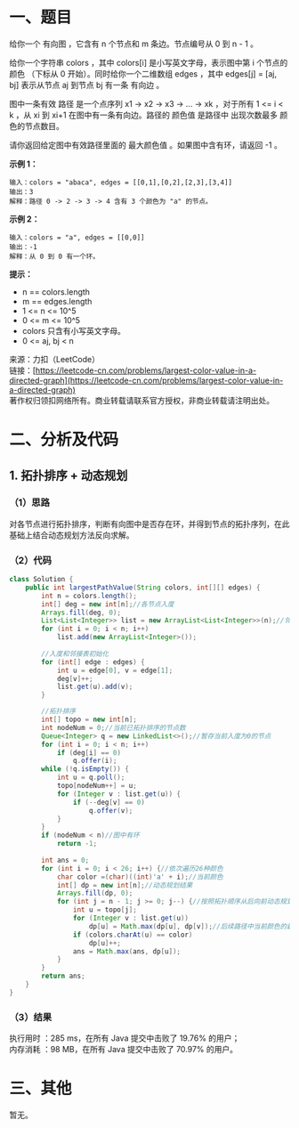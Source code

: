 # 一、题目
给你一个 有向图 ，它含有 n 个节点和 m 条边。节点编号从 0 到 n - 1 。      
     
给你一个字符串 colors ，其中 colors[i] 是小写英文字母，表示图中第 i 个节点的 颜色 （下标从 0 开始）。同时给你一个二维数组 edges ，其中 edges[j] = [aj, bj] 表示从节点 aj 到节点 bj 有一条 有向边 。     
      
图中一条有效 路径 是一个点序列 x1 -> x2 -> x3 -> ... -> xk ，对于所有 1 <= i < k ，从 xi 到 xi+1 在图中有一条有向边。路径的 颜色值 是路径中 出现次数最多 颜色的节点数目。       
        
请你返回给定图中有效路径里面的 最大颜色值 。如果图中含有环，请返回 -1 。       
      
**示例 1：**
```
输入：colors = "abaca", edges = [[0,1],[0,2],[2,3],[3,4]]
输出：3
解释：路径 0 -> 2 -> 3 -> 4 含有 3 个颜色为 "a" 的节点。
```
**示例 2：**
```
输入：colors = "a", edges = [[0,0]]
输出：-1
解释：从 0 到 0 有一个环。
```
**提示：**      
- n == colors.length
- m == edges.length
- 1 <= n <= 10^5
- 0 <= m <= 10^5
- colors 只含有小写英文字母。
- 0 <= aj, bj < n
       
       
来源：力扣（LeetCode）        
链接：[https://leetcode-cn.com/problems/largest-color-value-in-a-directed-graph](https://leetcode-cn.com/problems/largest-color-value-in-a-directed-graph)        
著作权归领扣网络所有。商业转载请联系官方授权，非商业转载请注明出处。     
# 二、分析及代码    
## 1. 拓扑排序 + 动态规划
### （1）思路
对各节点进行拓扑排序，判断有向图中是否存在环，并得到节点的拓扑序列，在此基础上结合动态规划方法反向求解。     
### （2）代码
```java
class Solution {
    public int largestPathValue(String colors, int[][] edges) {
        int n = colors.length();
        int[] deg = new int[n];//各节点入度
        Arrays.fill(deg, 0);
        List<List<Integer>> list = new ArrayList<List<Integer>>(n);//邻接表
        for (int i = 0; i < n; i++)
            list.add(new ArrayList<Integer>());
        
        //入度和邻接表初始化
        for (int[] edge : edges) {
            int u = edge[0], v = edge[1];
            deg[v]++;
            list.get(u).add(v);
        }

        //拓扑排序
        int[] topo = new int[n];
        int nodeNum = 0;//当前已拓扑排序的节点数
        Queue<Integer> q = new LinkedList<>();//暂存当前入度为0的节点
        for (int i = 0; i < n; i++)
            if (deg[i] == 0)
                q.offer(i);
        while (!q.isEmpty()) {
            int u = q.poll();
            topo[nodeNum++] = u;
            for (Integer v : list.get(u)) {
                if (--deg[v] == 0)
                    q.offer(v);
            }
        }
        if (nodeNum < n)//图中有环
            return -1;
        
        int ans = 0;
        for (int i = 0; i < 26; i++) {//依次遍历26种颜色
            char color =(char)((int)'a' + i);//当前颜色
            int[] dp = new int[n];//动态规划结果
            Arrays.fill(dp, 0);
            for (int j = n - 1; j >= 0; j--) {//按照拓扑顺序从后向前动态规划
                int u = topo[j];
                for (Integer v : list.get(u))
                    dp[u] = Math.max(dp[u], dp[v]);//后续路径中当前颜色的最大节点个数
                if (colors.charAt(u) == color)
                    dp[u]++;
                ans = Math.max(ans, dp[u]);
            }
        }
        return ans;
    }
}
```
### （3）结果
执行用时 ：285 ms，在所有 Java 提交中击败了 19.76% 的用户；    
内存消耗 ：98 MB，在所有 Java 提交中击败了 70.97% 的用户。      
# 三、其他
暂无。  

